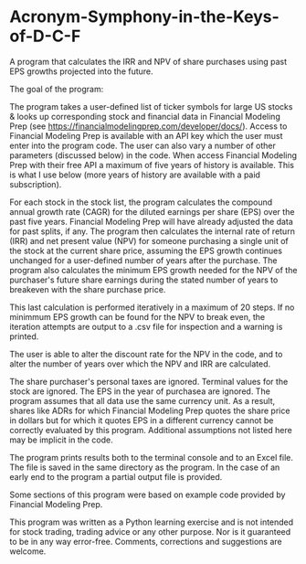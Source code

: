 # Acronym-Symphony-in-the-Keys-of-D-C-F
A program that calculates the IRR and NPV of share purchases using past EPS growths projected into the future.

The goal of the program:

The program takes a user-defined list of ticker symbols for large US stocks & looks up corresponding stock and financial data in Financial Modeling Prep (see https://financialmodelingprep.com/developer/docs/). Access to Financial Modeling Prep is available with an API key which the user must enter into the program code. The user can
also vary a number of other parameters (discussed below) in the code. When access Financial Modeling Prep with their free API a maximum of five years of history is available. This is what I use below (more years of history are available with a paid subscription).

For each stock in the stock list, the program calculates the compound annual growth rate (CAGR) for the diluted earnings per share (EPS) over the past five years. Financial Modeling Prep will have already adjusted the data for past splits, if any. The program then calculates the internal rate of return (IRR) and net present value (NPV) for someone purchasing a single unit of the stock at the current share price, assuming the EPS growth continues unchanged for a user-defined number of years after the purchase. The program also calculates the minimum EPS growth needed for the NPV of the purchaser's future share earnings during the stated number of years to breakeven with the share purchase price.

This last calculation is performed iteratively in a maximum of 20 steps. If no minimmum EPS growth can be found for the NPV to break even, the iteration attempts are output to a .csv file for inspection and a warning is printed.

The user is able to alter the discount rate for the NPV in the code, and to alter the number of years over which the NPV and IRR are calculated.

The share purchaser's personal taxes are ignored. Terminal values for the stock are ignored. The EPS in the year of purchasea are ignored. The program assumes that all data use the same currency unit. As a result, shares like ADRs for which Financial Modeling Prep quotes the share price in dollars but for which it quotes EPS in a different currency cannot be correctly evaluated by this program. Additional assumptions not listed here may be implicit in the code.

The program prints results both to the terminal console and to an Excel file. The file is saved in the same directory as the program. In the case of an early end to the program a partial output file is provided.

Some sections of this program were based on example code provided by Financial Modeling Prep.

This program was written as a Python learning exercise and is not intended for stock trading, trading advice or any other purpose. Nor is it guaranteed to be in any way error-free. Comments, corrections and suggestions are welcome.
